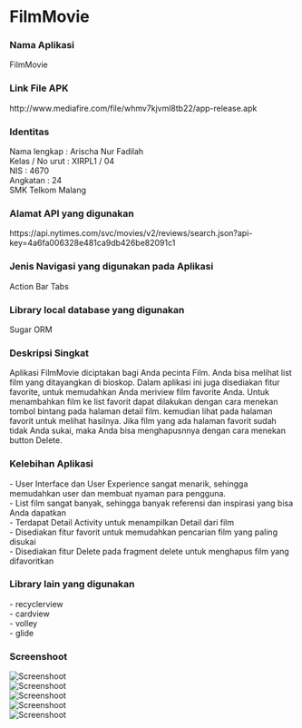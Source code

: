 # FilmMovie
 <h3>Nama Aplikasi</h3>
 FilmMovie
 
 <h3>Link File APK</h3>
http://www.mediafire.com/file/whmv7kjvml8tb22/app-release.apk

<h3>Identitas</h3>
Nama lengkap : Arischa Nur Fadilah<br>
Kelas / No urut : XIRPL1 / 04<br>
NIS : 4670<br>
Angkatan : 24<br>
SMK Telkom Malang

<h3>Alamat API yang digunakan</h3>
https://api.nytimes.com/svc/movies/v2/reviews/search.json?api-key=4a6fa006328e481ca9db426be82091c1

<H3>Jenis Navigasi yang digunakan pada Aplikasi</H3>
Action Bar Tabs

<h3>Library local database yang digunakan</h3>
Sugar ORM

<h3>Deskripsi Singkat</h3>
Aplikasi FilmMovie diciptakan bagi Anda pecinta Film. Anda bisa melihat list film yang ditayangkan di bioskop. Dalam aplikasi ini juga disediakan fitur favorite, untuk memudahkan Anda meriview film favorite Anda. Untuk menambahkan film ke list favorit dapat dilakukan dengan cara menekan tombol bintang pada halaman detail film. kemudian lihat pada halaman favorit untuk melihat hasilnya. Jika film yang ada halaman favorit sudah tidak Anda sukai, maka Anda bisa menghapusnnya dengan cara menekan button Delete.

<h3>Kelebihan Aplikasi</h3>
- User Interface dan User Experience sangat menarik, sehingga memudahkan user dan membuat nyaman para pengguna.<br> 
- List film sangat banyak, sehingga banyak referensi dan inspirasi yang bisa Anda dapatkan<br>
- Terdapat Detail Activity untuk menampilkan Detail dari film<br>
- Disediakan fitur favorit untuk memudahkan pencarian film yang paling disukai<br>
- Disediakan fitur Delete pada fragment delete untuk menghapus film yang difavoritkan

<h3>Library lain yang digunakan</h3>
- recyclerview<br>
- cardview<br>
- volley<br>
- glide

### Screenshoot
![Screenshoot](https://github.com/arischanurfadilah/FilmMovie/blob/master/1.png) <br>
![Screenshoot](https://github.com/arischanurfadilah/FilmMovie/blob/master/2.png) <br>
![Screenshoot](https://github.com/arischanurfadilah/FilmMovie/blob/master/3.png) <br>
![Screenshoot](https://github.com/arischanurfadilah/FilmMovie/blob/master/4.png) <br>
![Screenshoot](https://github.com/arischanurfadilah/FilmMovie/blob/master/5.png)
